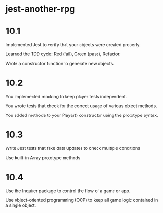 # jest-another-rpg

# 10.1

Implemented Jest to verify that your objects were created properly.

Learned the TDD cycle: Red (fail), Green (pass), Refactor.

Wrote a constructor function to generate new objects.

# 10.2

You implemented mocking to keep player tests independent.

You wrote tests that check for the correct usage of various object methods.

You added methods to your Player() constructor using the prototype syntax.

# 10.3

Write Jest tests that fake data updates to check multiple conditions

Use built-in Array prototype methods

# 10.4

Use the Inquirer package to control the flow of a game or app.

Use object-oriented programming (OOP) to keep all game logic contained in a single object.
